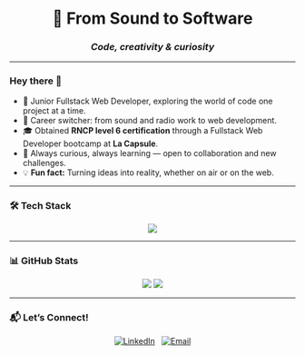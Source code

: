 <div align="center">
<h1> 🚀 From Sound to Software  </h1>
<h3><em>Code, creativity & curiosity</em> </h3> 
</div>


---

### Hey there 👋

- 🌱 Junior Fullstack Web Developer, exploring the world of code one project at a time.  
- 🔄 Career switcher: from sound and radio work to web development.
- 🎓 Obtained **RNCP level 6 certification** through a Fullstack Web Developer bootcamp at **La Capsule**.  
- 🤝 Always curious, always learning — open to collaboration and new challenges.
- 💡 **Fun fact:** Turning ideas into reality, whether on air or on the web.  


---

### 🛠️ Tech Stack  
<p align="center">
  <a href="https://skillicons.dev">
    <img src="https://skillicons.dev/icons?i=js,html,css,react,redux,mongodb,express,vscode,nodejs" />
  </a>
</p>

---

### 📊 GitHub Stats  
<p align="center">
    <img src="https://github-readme-stats.vercel.app/api?username=LauriePlisson&show_icons=true&theme=tokyonight" />
  <img src="https://github-readme-stats.vercel.app/api/top-langs/?username=LauriePlisson&hide=HTML&layout=donut&theme=tokyonight"/>
</p>

---

### 📬 Let’s Connect!  

<div align="center">
  
  [![LinkedIn](https://img.shields.io/badge/LinkedIn-0A66C2?style=for-the-badge&logo=linkedin&logoColor=white)](https://www.linkedin.com/in/laurie-plisson-5531961b3) 
  &nbsp;
  [![Email](https://img.shields.io/badge/Email-D14836?style=for-the-badge&logo=gmail&logoColor=white)](mailto:plisson.laurie@gmail.com)
  
</div>
